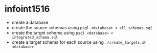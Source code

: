 # infoint1516

* create a database
* create the source schemas using `psql <database> < all_schemas.sql`
* create the target schema using `psql <database> < integrated_schema.sql`
* create a target schema for each source using `./create_targets.sh <database>`
